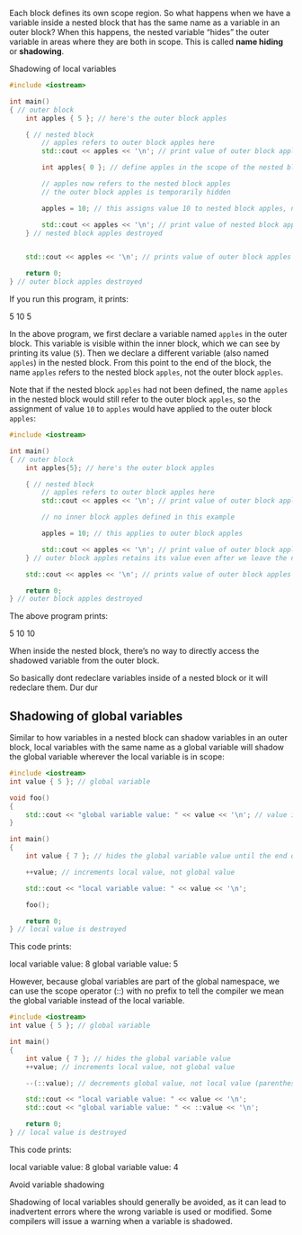 

Each block defines its own scope region. So what happens when we have a variable inside a nested block that has the same name as a variable in an outer block? When this happens, the nested variable “hides” the outer variable in areas where they are both in scope. This is called **name hiding** or **shadowing**.



Shadowing of local variables

```cpp
#include <iostream>

int main()
{ // outer block
    int apples { 5 }; // here's the outer block apples

    { // nested block
        // apples refers to outer block apples here
        std::cout << apples << '\n'; // print value of outer block apples

        int apples{ 0 }; // define apples in the scope of the nested block

        // apples now refers to the nested block apples
        // the outer block apples is temporarily hidden

        apples = 10; // this assigns value 10 to nested block apples, not outer block apples

        std::cout << apples << '\n'; // print value of nested block apples
    } // nested block apples destroyed


    std::cout << apples << '\n'; // prints value of outer block apples

    return 0;
} // outer block apples destroyed
```

If you run this program, it prints:

5
10
5

In the above program, we first declare a variable named `apples` in the outer block. This variable is visible within the inner block, which we can see by printing its value (`5`). Then we declare a different variable (also named `apples`) in the nested block. From this point to the end of the block, the name `apples` refers to the nested block `apples`, not the outer block `apples`.




Note that if the nested block `apples` had not been defined, the name `apples` in the nested block would still refer to the outer block `apples`, so the assignment of value `10` to `apples` would have applied to the outer block `apples`:

```cpp
#include <iostream>

int main()
{ // outer block
    int apples{5}; // here's the outer block apples

    { // nested block
        // apples refers to outer block apples here
        std::cout << apples << '\n'; // print value of outer block apples

        // no inner block apples defined in this example

        apples = 10; // this applies to outer block apples

        std::cout << apples << '\n'; // print value of outer block apples
    } // outer block apples retains its value even after we leave the nested block

    std::cout << apples << '\n'; // prints value of outer block apples

    return 0;
} // outer block apples destroyed
```

The above program prints:

5
10
10

When inside the nested block, there’s no way to directly access the shadowed variable from the outer block.



So basically dont redeclare variables inside of a nested block or it will redeclare them. Dur dur



## Shadowing of global variables

Similar to how variables in a nested block can shadow variables in an outer block, local variables with the same name as a global variable will shadow the global variable wherever the local variable is in scope:

```cpp
#include <iostream>
int value { 5 }; // global variable

void foo()
{
    std::cout << "global variable value: " << value << '\n'; // value is not shadowed here, so this refers to the global value
}

int main()
{
    int value { 7 }; // hides the global variable value until the end of this block

    ++value; // increments local value, not global value

    std::cout << "local variable value: " << value << '\n';

    foo();

    return 0;
} // local value is destroyed
```

This code prints:

local variable value: 8
global variable value: 5

However, because global variables are part of the global namespace, we can use the scope operator (::) with no prefix to tell the compiler we mean the global variable instead of the local variable.

```cpp
#include <iostream>
int value { 5 }; // global variable

int main()
{
    int value { 7 }; // hides the global variable value
    ++value; // increments local value, not global value

    --(::value); // decrements global value, not local value (parenthesis added for readability)

    std::cout << "local variable value: " << value << '\n';
    std::cout << "global variable value: " << ::value << '\n';

    return 0;
} // local value is destroyed
```

This code prints:

local variable value: 8
global variable value: 4


Avoid variable shadowing

Shadowing of local variables should generally be avoided, as it can lead to inadvertent errors where the wrong variable is used or modified. Some compilers will issue a warning when a variable is shadowed.